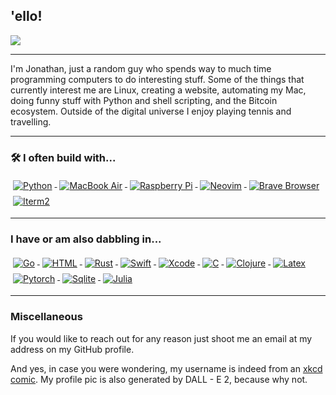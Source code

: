 ## 'ello!

<p align="left">
  <img src=https://github-readme-stats.vercel.app/api?username=realprogrammersusevim&show_icons=true&theme=tokyonight&count_private=true />
</p>

---

I'm Jonathan, just a random guy who spends way to much time programming computers to do interesting stuff. Some of the things that currently interest me are Linux, creating a website, automating my Mac, doing funny stuff with Python and shell scripting, and the Bitcoin ecosystem. Outside of the digital universe I enjoy playing tennis and travelling.

---

### 🛠 I often build with...

<p>
<a href="https://www.python.org/">
    <img src="https://img.shields.io/badge/Python-FFD43B?style=for-the-badge&logo=python&logoColor=blue" alt="Python" style="vertical-align:top; margin:4px">
  </a>
  <a href="https://www.apple.com/macbook-air-m1/">
    <img src="https://img.shields.io/badge/mac%20os-000000?style=for-the-badge&logo=apple&logoColor=white" alt="MacBook Air" style="vertical-align:top; margin:4px">
  </a>
  <a href="https://raspberrypi.org/">
  <img src="https://img.shields.io/badge/Raspberry%20Pi-A22846?style=for-the-badge&logo=Raspberry%20Pi&logoColor=white" alt="Raspberry Pi" style="vertical-align:top;margin:4px">
  </a>
  <a href="https://neovim.io">
    <img src="https://img.shields.io/badge/NeoVim-%2357A143.svg?&style=for-the-badge&logo=neovim&logoColor=white" alt="Neovim" style="vertical-align:top; margin:4px">
  </a>
  <a href="https://brave.com">
    <img src="https://img.shields.io/badge/Brave-FF1B2D?style=for-the-badge&logo=Brave&logoColor=white" alt="Brave Browser" style="vertical-align:top;margin:4px">
  </a>
  <a href="https://iterm2.com">
  <img src="https://img.shields.io/badge/iTerm2-000000?style=for-the-badge&logo=iterm2&logoColor=white" alt="Iterm2" style="vertical-align:top;margin:4px">
  </a>

---

### I have or am also dabbling in...

<p>
<a href="https://go.dev/">
    <img src="https://img.shields.io/badge/Go-00ADD8?style=for-the-badge&logo=go&logoColor=white" alt="Go" style="vertical-align:top; margin:4px">
  </a>
  <a href="https://developer.mozilla.org/en-US/docs/Web/HTML">
    <img src="https://img.shields.io/badge/HTML5-E34F26?style=for-the-badge&logo=html5&logoColor=white" alt="HTML" style="vertical-align:top; margin:4px">
  </a>
  <a href="https://www.rust-lang.org/">
    <img src="https://img.shields.io/badge/Rust-black?style=for-the-badge&logo=rust&logoColor=#E57324" alt="Rust" style="vertical-align:top; margin:4px">
  </a>
  <a href="https://www.swift.org/">
    <img src="https://img.shields.io/badge/Swift-FA7343?style=for-the-badge&logo=swift&logoColor=white" alt="Swift" style="vertical-align:top; margin:4px">
  </a>
  <a href="https://developer.apple.com/xcode/">
    <img src="https://img.shields.io/badge/Xcode-007ACC?style=for-the-badge&logo=Xcode&logoColor=white" alt="Xcode" style="vertical-align:top; margin:4px">
  </a>
  <a href="https://cprogramming.com/">
    <img src="https://img.shields.io/badge/C-00599C?style=for-the-badge&logo=c&logoColor=white" alt="C" style="vertical-align:top; margin:4px">
  </a>
  <a href="https://www.clojure.org/">
    <img src="https://img.shields.io/badge/Clojure-5881D8?style=for-the-badge&logo=clojure&logoColor=white" alt="Clojure" style="vertical-align:top; margin:4px">
  </a>
  <a href="https://www.latex-project.org/">
    <img src="https://img.shields.io/badge/LaTeX-47A141?style=for-the-badge&logo=LaTeX&logoColor=white" alt="Latex" style="vertical-align:top; margin:4px">
  </a>
  <a href="https://pytorch.org">
    <img src="https://img.shields.io/badge/PyTorch-EE4C2C?style=for-the-badge&logo=PyTorch&logoColor=white" alt="Pytorch" style="vertical-align:top;margin:4px">
  </a>
  <a href="https://sqlite.org">
    <img src="https://img.shields.io/badge/SQLite-07405E?style=for-the-badge&logo=sqlite&logoColor=white" alt="Sqlite" style="vertical-align:top;margin:4px">
    </a>
    <a href="https://julialang.org">
      <img src="https://img.shields.io/badge/Julia-9558B2?style=for-the-badge&logo=julia&logoColor=white" alt="Julia" style="vertical-align:top;margin:4px">
      </a>
</p>
  
---

### Miscellaneous

If you would like to reach out for any reason just shoot me an email at my address on my GitHub profile.

And yes, in case you were wondering, my username is indeed from an [xkcd comic](https://xkcd.com/378/). My profile pic is also generated by DALL - E 2, because why not.
